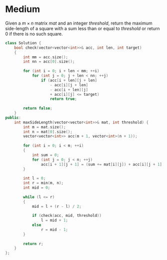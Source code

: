 # Medium

Given a $m \times n$ matrix $mat$ and an integer $threshold$, return the maximum side-length of a square with a sum less than or equal to $threshold$ or return $0$ if there is no such square.

```cpp
class Solution {
    bool check(vector<vector<int>>& acc, int len, int target)
    {
        int mm = acc.size();
        int nn = acc[0].size();
        
        for (int i = 0; i + len < mm; ++i)
            for (int j = 0; j + len < nn; ++j)
                if (acc[i + len][j + len] 
                    - acc[i][j + len] 
                    - acc[i + len][j] 
                    + acc[i][j] <= target)
                    return true;
        
        return false;
    }
public:
    int maxSideLength(vector<vector<int>>& mat, int threshold) {
        int m = mat.size();
        int n = mat[0].size();
        vector<vector<int>> acc(m + 1, vector<int>(n + 1));
        
        for (int i = 0; i < m; ++i)
        {
            int sum = 0;
            for (int j = 0; j < n; ++j)
                acc[i + 1][j + 1] = (sum += mat[i][j]) + acc[i][j + 1];
        }
        
        int l = 0;
        int r = min(m, n);
        int mid = 0;
        
        while (l <= r)
        {
            mid = l + (r - l) / 2;
            
            if (check(acc, mid, threshold))
                l = mid + 1;
            else
                r = mid - 1;
        }
        
        return r;
    }
};
```
